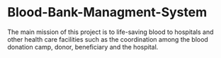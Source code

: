 # Blood-Bank-Managment-System
The main mission of this project is to life-saving blood to hospitals and other health care facilities such as the coordination among the blood donation camp, donor, beneficiary and the hospital.
